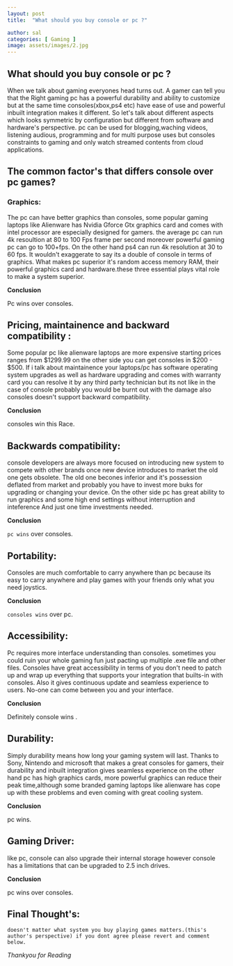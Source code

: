 ```yaml
---
layout: post
title:  "What should you buy console or pc ?"

author: sal
categories: [ Gaming ]
image: assets/images/2.jpg
---
```




## What should you buy console or pc ?

When we talk about gaming everyones head turns out. A gamer can tell you that the Right gaming pc has a powerful durability and ability to customize but at the same time consoles(xbox,ps4 etc) have ease of use and powerful inbuilt integration makes it different. So let's talk about different aspects which looks symmetric by configuration but different from software and hardware's perspective. pc can be used for blogging,waching videos, listening audious, programming and for multi purpose uses but consoles constraints to gaming and only watch streamed contents from cloud applications.

## The common factor's that differs console over pc games? 



  

### Graphics:


The pc can have better graphics than consoles, some popular gaming laptops like Alienware has Nvidia Gforce Gtx graphics card and comes with intel processor are especially designed for gamers. the average pc can run 4k resoultion at 80 to 100 Fps frame per second moreover powerful gaming pc can go to 100+fps. On the other hand ps4 can run 4k resolution at 30 to 60 fps.  It wouldn't exaggerate to say its a double of console in terms of graphics. What makes pc superior it's random access memory RAM, their powerful graphics card and hardware.these three essential plays vital role to make a system superior.

 **Conclusion** 

Pc wins over consoles.

## Pricing, maintainence and backward compatibility :


Some popular pc like alienware laptops are more expensive starting prices ranges from $1299.99 on the other side you can get consoles in $200 - $500. If i talk about maintainence your laptops/pc has software operating system upgrades as well as hardware upgrading and comes with warranty card you can resolve it by any third party technician but its not like in the case of console probably you would be burnt out with the damage also consoles doesn't support backward compatibility.

**Conclusion**

consoles win this Race.

## Backwards compatibility:

console developers are always more focused on introducing new system to compete with other brands once new device introduces to market the old one gets obsolete. The old one becones inferior and it's possession deflated from market and probably you have to invest more buks for upgrading or changing your device. On the other side pc has great ability to run graphics and some high end settings without interruption and inteference And just one time investments needed.

 **Conclusion**

`pc wins` over consoles.

## Portability:

Consoles are much comfortable to carry anywhere than pc because its easy to carry anywhere and play games with your friends only what you need joystics.

 **Conclusion**

`consoles wins` over pc.

## Accessibility:

Pc requires more interface understanding than consoles. sometimes you could ruin your whole gaming fun just pacting up multiple .exe file and other files. Consoles have great accessibility in terms of you don't need to patch up and wrap up everything that supports your integration that builts-in with consoles. Also it gives continuous update and seamless experience to users. No-one can come between you and your interface. 

 **Conclusion**

Definitely console wins .

## Durability:

Simply durability means how long your gaming system will last. Thanks to  Sony, Nintendo and microsoft that makes a great consoles for gamers, their durability and inbuilt integration gives seamless experience on the other hand pc has high graphics cards, more powerful graphics can reduce their peak time,although some branded gaming laptops like alienware has cope up with these problems and even coming with great cooling system.

 **Conclusion**

pc wins.

## Gaming Driver:

like pc, console can also upgrade their internal storage however console has a limitations that can be upgraded to 2.5 inch drives. 

**Conclusion**

pc wins over consoles.


## Final Thought's:

`doesn't matter what system you buy playing games matters.(this's author's perspective) if you dont agree please revert and comment below.`

*Thankyou for Reading*















